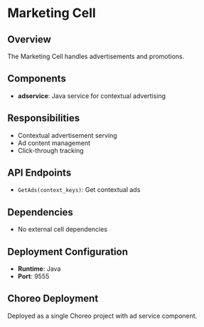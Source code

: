 # Marketing Cell

## Overview
The Marketing Cell handles advertisements and promotions.

## Components
- **adservice**: Java service for contextual advertising

## Responsibilities
- Contextual advertisement serving
- Ad content management
- Click-through tracking

## API Endpoints
- `GetAds(context_keys)`: Get contextual ads

## Dependencies
- No external cell dependencies

## Deployment Configuration
- **Runtime**: Java
- **Port**: 9555

## Choreo Deployment
Deployed as a single Choreo project with ad service component.